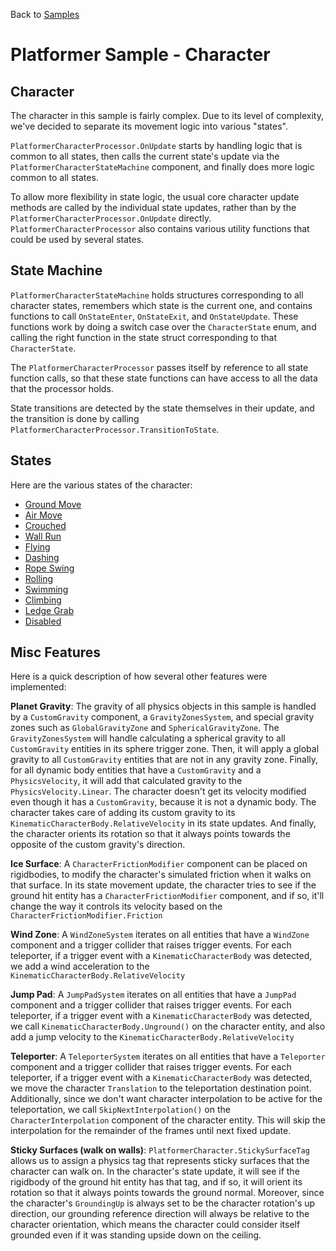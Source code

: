 Back to [Samples](../../samples.md)

# Platformer Sample - Character

## Character

The character in this sample is fairly complex. Due to its level of complexity, we've decided to separate its movement logic into various "states".

`PlatformerCharacterProcessor.OnUpdate` starts by handling logic that is common to all states, then calls the current state's update via the `PlatformerCharacterStateMachine` component, and finally does more logic common to all states.

To allow more flexibility in state logic, the usual core character update methods are called by the individual state updates, rather than by the `PlatformerCharacterProcessor.OnUpdate` directly. `PlatformerCharacterProcessor` also contains various utility functions that could be used by several states. 


## State Machine

`PlatformerCharacterStateMachine` holds structures corresponding to all character states, remembers which state is the current one, and contains functions to call `OnStateEnter`, `OnStateExit`, and `OnStateUpdate`. These functions work by doing a switch case over the `CharacterState` enum, and calling the right function in the state struct corresponding to that `CharacterState`.

The `PlatformerCharacterProcessor` passes itself by reference to all state function calls, so that these state functions can have access to all the data that the processor holds.

State transitions are detected by the state themselves in their update, and the transition is done by calling `PlatformerCharacterProcessor.TransitionToState`.


## States

Here are the various states of the character:

- [Ground Move](CharacterStates/ground-move.md)
- [Air Move](CharacterStates/air-move.md)
- [Crouched](CharacterStates/crouched.md)
- [Wall Run](CharacterStates/wall-run.md)
- [Flying](CharacterStates/flying.md)
- [Dashing](CharacterStates/dashing.md)
- [Rope Swing](CharacterStates/rope-swing.md)
- [Rolling](CharacterStates/rolling.md)
- [Swimming](CharacterStates/swimming.md)
- [Climbing](CharacterStates/climbing.md)
- [Ledge Grab](CharacterStates/ledge-grab.md)
- [Disabled](CharacterStates/disabled.md)


## Misc Features

Here is a quick description of how several other features were implemented:

**Planet Gravity**: The gravity of all physics objects in this sample is handled by a `CustomGravity` component, a `GravityZonesSystem`, and special gravity zones such as `GlobalGravityZone` and `SphericalGravityZone`. The `GravityZonesSystem` will handle calculating a spherical gravity to all `CustomGravity` entities in its sphere trigger zone. Then, it will apply a global gravity to all `CustomGravity` entities that are not in any gravity zone. Finally, for all dynamic body entities that have a `CustomGravity` and a `PhysicsVelocity`, it will add that calculated gravity to the `PhysicsVelocity.Linear`. The character doesn't get its velocity modified even though it has a `CustomGravity`, because it is not a dynamic body. The character takes care of adding its custom gravity to its `KinematicCharacterBody.RelativeVelocity` in its state updates. And finally, the character orients its rotation so that it always points towards the opposite of the custom gravity's direction.

**Ice Surface**: A `CharacterFrictionModifier` component can be placed on rigidbodies, to modify the character's simulated friction when it walks on that surface. In its state movement update, the character tries to see if the ground hit entity has a `CharacterFrictionModifier` component, and if so, it'll change the way it controls its velocity based on the `CharacterFrictionModifier.Friction`

**Wind Zone**: A `WindZoneSystem` iterates on all entities that have a `WindZone` component and a trigger collider that raises trigger events. For each teleporter, if a trigger event with a `KinematicCharacterBody` was detected, we add a wind acceleration to the `KinematicCharacterBody.RelativeVelocity`

**Jump Pad**: A `JumpPadSystem` iterates on all entities that have a `JumpPad` component and a trigger collider that raises trigger events. For each teleporter, if a trigger event with a `KinematicCharacterBody` was detected, we call `KinematicCharacterBody.Unground()` on the character entity, and also add a jump velocity to the `KinematicCharacterBody.RelativeVelocity`

**Teleporter**: A `TeleporterSystem` iterates on all entities that have a `Teleporter` component and a trigger collider that raises trigger events. For each teleporter, if a trigger event with a `KinematicCharacterBody` was detected, we move the character `Translation` to the teleportation destination point. Additionally, since we don't want character interpolation to be active for the teleportation, we call `SkipNextInterpolation()` on the `CharacterInterpolation` component of the character entity. This will skip the interpolation for the remainder of the frames until next fixed update.

**Sticky Surfaces (walk on walls)**: `PlatformerCharacter.StickySurfaceTag` allows us to assign a physics tag that represents sticky surfaces that the character can walk on. In the character's state update, it will see if the rigidbody of the ground hit entity has that tag, and if so, it will orient its rotation so that it always points towards the ground normal. Moreover, since the character's `GroundingUp` is always set to be the character rotation's up direction, our grounding reference direction will always be relative to the character orientation, which means the character could consider itself grounded even if it was standing upside down on the ceiling.
